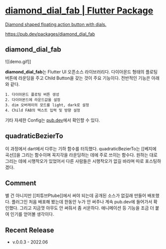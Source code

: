 <div class="rich-link-card-container"><a class="rich-link-card" href="https://pub.dev/packages/diamond_dial_fab" target="_blank">
	<div class="rich-link-image-container">
		<div class="rich-link-image" style="background-image: url('https://pub.dev/static/hash-6pt3begn/img/pub-dev-icon-cover-image.png')">
	</div>
	</div>
	<div class="rich-link-card-text">
		<h1 class="rich-link-card-title">diamond_dial_fab | Flutter Package</h1>
		<p class="rich-link-card-description">
		Diamond shaped floating action button with dials.
		</p>
		<p class="rich-link-href">
		https://pub.dev/packages/diamond_dial_fab
		</p>
	</div>
</a></div>

diamond_dial_fab
---

![[demo.gif]]

**diamond_dial_fab**는 Flutter UI 오픈소스 라이브러리다. 다이아몬드 형태의 플로팅 버튼에 라운딩을 주고 Child Button을 갖는 것이 주요 기능이다. 전반적인 기능은 아래와 같다.

	1. 다이아몬드 플로팅 버튼 생성
	2. 다이아몬드에 라운드값을 설정
	3. dim 오버레이의 모드를 light, dark로 설정
	4. Child FAB의 텍스트 입력 및 방향 설정

기타 자세한 Config는 [pub.dev](https://pub.dev/packages/diamond_dial_fab)에서 확인할 수 있다.


quadraticBezierTo
---
이 과정에서 dart에서 다루는 기하 함수를 터득했다. 
quadraticBezierTo는 [[베지에 곡선]]을 그리는 함수이며 꼭지각을 라운딩하는 데에 주로 쓰이는 함수다.
원하는 대로 그리는 데에 시행착오가 있었어서 다른 사람들은 시행착오가 없길 바라며 따로 포스팅하겠다. 



Comment
---
별 건 아니지만 [[피튜브Ptube]]에서 써야 되는데 공개된 소스가 없길래 만들어 배포했다. 
플러그인 처음 배포해 봤는데 한동안 누가 안 써주나 계속 pub.dev에 들어가서 확인했다. 그리고 지금껏 아무도 안 써줘서 좀 서운하다.
애니메이션 등 기능을 조금 더 붙여 인기를 얻어볼 생각이다.
   


Recent Release
---
- v.0.0.3 - 2022.06

